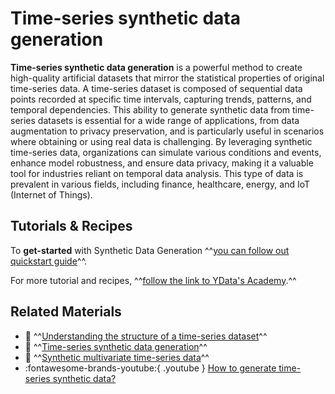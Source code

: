 # Time-series synthetic data generation

**Time-series synthetic data generation** is a powerful method to create high-quality artificial datasets that mirror the
statistical properties of original time-series data. A time-series dataset is composed of sequential data points
recorded at specific time intervals, capturing trends, patterns, and temporal dependencies.
This ability to generate synthetic data from time-series datasets is essential for a wide range of applications,
from data augmentation to privacy preservation, and is particularly useful in scenarios where obtaining or using
real data is challenging. By leveraging synthetic time-series data, organizations can simulate various conditions and
events, enhance model robustness, and ensure data privacy, making it a valuable tool for industries reliant on temporal
data analysis.
This type of data is prevalent in various fields, including finance, healthcare, energy, and IoT (Internet of Things).

## Tutorials & Recipes
To **get-started** with Synthetic Data Generation ^^[you can follow out quickstart guide](../../get-started/create_syntheticdata_generator.md)^^.

For more tutorial and recipes, ^^[follow the link to YData's Academy](https://github.com/ydataai/academy/tree/master/2-%20Synthetic%20Data/Time-series).^^
## Related Materials
- 📖 ^^[Understanding the structure of a time-series dataset](https://ydata.ai/resources/understanding-the-structure-of-time-series-datasets)^^
- 📖 ^^[Time-series synthetic data generation](https://ydata.ai/resources/simple-synthetic-time-series-data)^^
- 📖 ^^[Synthetic multivariate time-series data](https://ydata.ai/resources/synthetic-multivariate-time-series-data)^^
- :fontawesome-brands-youtube:{ .youtube } <a href="https://www.youtube.com/watch?v=ftjH28fxHxU&t=5s"><u>How to generate time-series synthetic data?</u></a>
